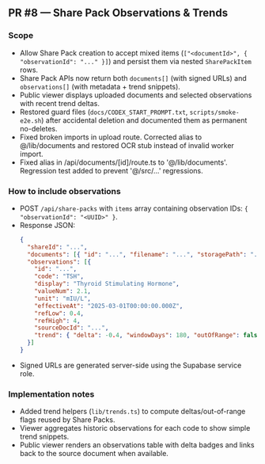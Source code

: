 ## PR #8 — Share Pack Observations & Trends

### Scope
- Allow Share Pack creation to accept mixed items (`["<documentId>", { "observationId": "..." }]`) and persist them via nested `SharePackItem` rows.
- Share Pack APIs now return both `documents[]` (with signed URLs) and `observations[]` (with metadata + trend snippets).
- Public viewer displays uploaded documents and selected observations with recent trend deltas.
- Restored guard files (`docs/CODEX_START_PROMPT.txt`, `scripts/smoke-e2e.sh`) after accidental deletion and documented them as permanent no-deletes.
- Fixed broken imports in upload route. Corrected alias to @/lib/documents and restored OCR stub instead of invalid worker import.
- Fixed alias in /api/documents/[id]/route.ts to '@/lib/documents'. Regression test added to prevent '@/src/...' regressions.

### How to include observations
- POST `/api/share-packs` with `items` array containing observation IDs: `{ "observationId": "<UUID>" }`.
- Response JSON:
  ```json
  {
    "shareId": "...",
    "documents": [{ "id": "...", "filename": "...", "storagePath": "...", "signedUrl": "..." }],
    "observations": [{
      "id": "...",
      "code": "TSH",
      "display": "Thyroid Stimulating Hormone",
      "valueNum": 2.1,
      "unit": "mIU/L",
      "effectiveAt": "2025-03-01T00:00:00.000Z",
      "refLow": 0.4,
      "refHigh": 4,
      "sourceDocId": "...",
      "trend": { "delta": -0.4, "windowDays": 180, "outOfRange": false }
    }]
  }
  ```
- Signed URLs are generated server-side using the Supabase service role.

### Implementation notes
- Added trend helpers (`lib/trends.ts`) to compute deltas/out-of-range flags reused by Share Packs.
- Viewer aggregates historic observations for each code to show simple trend snippets.
- Public viewer renders an observations table with delta badges and links back to the source document when available.
